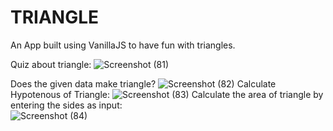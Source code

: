 # TRIANGLE
An App built using VanillaJS to have fun with triangles.

Quiz about triangle:
![Screenshot (81)](https://user-images.githubusercontent.com/108549299/199592539-08f9a307-ea52-4690-8c79-b52660d03581.png)

Does the given data make triangle?
![Screenshot (82)](https://user-images.githubusercontent.com/108549299/199592545-9a10066a-c6fc-4d0b-a7e4-4d80da148ec2.png)
Calculate Hypotenous of Triangle:
![Screenshot (83)](https://user-images.githubusercontent.com/108549299/199592549-16f8aebe-2a12-4179-81b9-3b4d6c3abfa5.png)
Calculate the area of triangle by entering the sides as input:  
![Screenshot (84)](https://user-images.githubusercontent.com/108549299/199592557-c0a4a6c1-fee1-4c17-8c6a-94d03d24eb1b.png)
